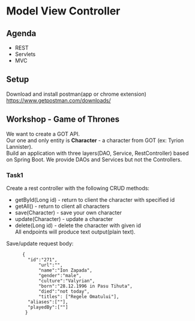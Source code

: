 # Model View Controller

## Agenda
* REST
* Servlets
* MVC

## Setup
Download and install postman(app or chrome extension) https://www.getpostman.com/downloads/

## Workshop - Game of Thrones
We want to create a GOT API.  
Our one and only entity is __Character__ - a character from GOT (ex: Tyrion Lannister).  
Build an application with three layers(DAO, Service, RestController) based on Spring Boot. We provide DAOs and Services but not the Controllers.  
### Task1
Create a rest controller with the following CRUD methods:
* getById(Long id) - return to client the character with specified id
* getAll() - return to client all characters
* save(Character) - save your own character
* update(Character) - update a character
* delete(Long id) - delete the character with given id  
All endpoints will produce text output(plain text).  
  
Save/update request body:   
```
      {
        "id":"271",
            "url":"",
            "name":"Ion Zapada",
            "gender":"male",
            "culture":"Valyrian",
            "born":"28.12.1996 in Pasu Tihuta",
            "died":"not today",
            "titles": ["Regele Omatului"],
        "aliases":[""],
        "playedBy":[""]
       }
```
